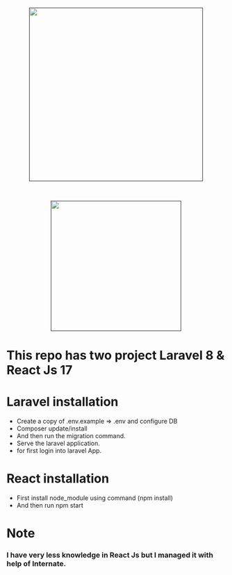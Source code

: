 <p align="center"><a href="" target="_blank"><img src="https://raw.githubusercontent.com/laravel/art/master/logo-lockup/5%20SVG/2%20CMYK/1%20Full%20Color/laravel-logolockup-cmyk-red.svg" width="400"></a></p> 
<br>
<p align="center"><a href="" target="_blank"><img src="https://uxwing.com/wp-content/themes/uxwing/download/brands-and-social-media/react-js-icon.png" width="300"></a></p> 



# This repo has two project Laravel 8 & React Js 17

# Laravel installation 
<ul>
    <li>Create a copy of .env.example => .env and configure DB </li>
    <li>Composer update/install</li>
    <li>And then run the migration command.</li>
    <li>Serve the laravel application.</li>
    <li>for first login into laravel App.</li>
</ul>


 # React installation

 
<ul>
    <li>First install node_module using command (npm install) </li>
    <li>And then run npm start</li>
</ul>


# Note

<h3>I have very less knowledge in React Js but I managed it with help of Internate.</h3>
